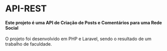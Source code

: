 # API-REST

<h4> Este projeto é uma API de Criação de Posts e Comentários para uma Rede Social </h4>

<p> O projeto foi desenvolvido em PHP e Laravel, sendo o resultado de um trabalho de faculdade. </p>
